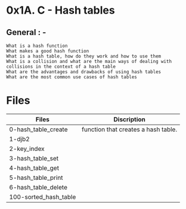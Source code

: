 #  0x1A. C - Hash tables 
## General : -

    What is a hash function
    What makes a good hash function
    What is a hash table, how do they work and how to use them
    What is a collision and what are the main ways of dealing with collisions in the context of a hash table
    What are the advantages and drawbacks of using hash tables
    What are the most common use cases of hash tables

# Files
|Files| Discription|
|---|---|
|0-hash_table_create|function that creates a hash table.|
|1-djb2||
|2-key_index||
|3-hash_table_set||
|4-hash_table_get||
|5-hash_table_print||
|6-hash_table_delete||
|100-sorted_hash_table||
